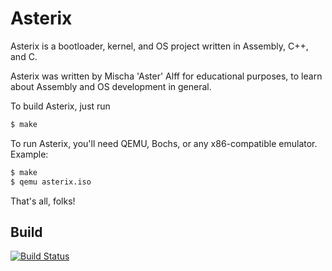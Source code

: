 Asterix
========

Asterix is a bootloader, kernel, and OS project written in Assembly, C++, and C.

Asterix was written by Mischa 'Aster' Alff for educational purposes, to learn about Assembly and OS development in general.

To build Asterix, just run
```bash
$ make
```

To run Asterix, you'll need QEMU, Bochs, or any x86-compatible emulator.
Example:
```bash
$ make
$ qemu asterix.iso
```
That's all, folks!

Build
--
[![Build Status](https://travis-ci.org/Mischa-Alff/Asterix.svg?branch=master)](https://travis-ci.org/Mischa-Alff/Asterix)